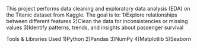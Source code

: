 This project performs data cleaning and exploratory data analysis (EDA) on the Titanic dataset from Kaggle.
The goal is to:
1)Explore relationships between different features
2)Clean the data for inconsistencies or missing values
3)Identify patterns, trends, and insights about passenger survival

Tools & Libraries Used
1)Python
2)Pandas
3)NumPy
4)Matplotlib
5)Seaborn
